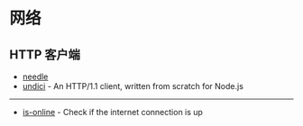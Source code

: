# 网络

## HTTP 客户端

- [needle](https://github.com/tomas/needle#readme)
- [undici](https://github.com/nodejs/undici) - An HTTP/1.1 client, written from scratch for Node.js

---

- [is-online](https://github.com/sindresorhus/is-online) - Check if the internet connection is up
